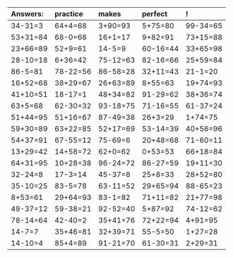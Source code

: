 | Answers: | practice | makes | perfect | ! |
| :--- | :--- | :--- | :--- | :--- |
| 34-31=3 | 64+4=68 | 3+90=93 | 5+75=80 | 99-34=65 | 
| 53+31=84 | 68-0=68 | 16+1=17 | 9+82=91 | 73+15=88 | 
| 23+66=89 | 52+9=61 | 14-5=9 | 60-16=44 | 33+65=98 | 
| 28-10=18 | 6+36=42 | 75-12=63 | 82-16=66 | 25+59=84 | 
| 86-5=81 | 78-22=56 | 86-58=28 | 32+11=43 | 21-1=20 | 
| 16+52=68 | 38+29=67 | 26+63=89 | 8+55=63 | 19+74=93 | 
| 41+10=51 | 18-17=1 | 48+34=82 | 91-29=62 | 38+36=74 | 
| 63+5=68 | 62-30=32 | 93-18=75 | 71-16=55 | 61-37=24 | 
| 51+44=95 | 51+16=67 | 87-49=38 | 26+3=29 | 1+74=75 | 
| 59+30=89 | 63+22=85 | 52+17=69 | 53-14=39 | 40+56=96 | 
| 54+37=91 | 67-55=12 | 75-69=6 | 20+48=68 | 71-60=11 | 
| 13+29=42 | 14+58=72 | 62+0=62 | 0+53=53 | 66+18=84 | 
| 64+31=95 | 10+28=38 | 96-24=72 | 86-27=59 | 19+11=30 | 
| 32-24=8 | 17-3=14 | 45-37=8 | 25+8=33 | 28+52=80 | 
| 35-10=25 | 83-5=78 | 63-11=52 | 29+65=94 | 88-65=23 | 
| 8+53=61 | 29+64=93 | 83-1=82 | 71+11=82 | 21+77=98 | 
| 49-37=12 | 59-38=21 | 92-52=40 | 5+87=92 | 74-12=62 | 
| 78-14=64 | 42-40=2 | 35+41=76 | 72+22=94 | 4+91=95 | 
| 14-7=7 | 35+46=81 | 32+39=71 | 55-5=50 | 1+27=28 | 
| 14-10=4 | 85+4=89 | 91-21=70 | 61-30=31 | 2+29=31 | 

